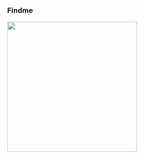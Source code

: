 ### Findme
<img src='https://github.com/lutvan/Writeup-CTF/blob/main/web%20exploitation/findme/image/1.png' width='300px'>


